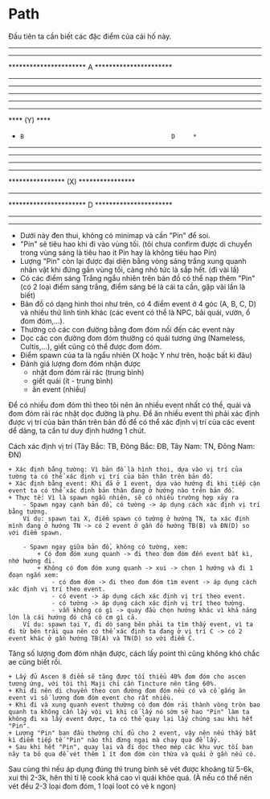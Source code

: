 # Path
Đầu tiên ta cần biết các đặc điểm của cái hố này.


*******************************************************
*************************     *************************
**********************     A     **********************
*******************                 *******************
****************                       ****************
*************                             *************
**********                                   **********
*******                                         *******
****                              (Y)              ****
*     B                                         D     *
****                                               ****
*******                                         *******
**********                                   **********
*************                             *************
****************    (X)                ****************
*******************                 *******************
**********************     D     **********************
*************************     *************************
*******************************************************
 
- Dưới này đen thui, không có minimap và cần "Pin" để soi.
- "Pin" sẽ tiêu hao khi đi vào vùng tối. (tôi chưa confirm được di chuyển trong vùng sáng là tiêu hao ít Pin hay là không tiêu hao Pin)
- Lượng "Pin" còn lại được đại diện bằng vòng sáng trắng xung quanh nhân vật khi đứng gần vùng tối, càng nhỏ tức là sắp hết. (đi vài lầ)
- Có các điểm sáng Trắng ngẩu nhiên trên bản đồ có thể nạp thêm "Pin" (có 2 loại điểm sáng trắng, điểm sáng bé là cái ta cần, gặp vài lần là biết)
- Bản đồ có dạng hình thoi như trên, có 4 điểm event ở 4 góc (A, B, C, D) và nhiều thứ linh tinh khác (các event có thể là NPC, bãi quái, vườn, ổ đom đóm,...).
- Thường có các con đường bằng đom đóm nối đến các event này
- Dọc các con đường đom đóm thường có quái tương ứng (Nameless, Cultis,...), giết cũng có thể được đom đóm.
- Điểm spawn của ta là ngẩu nhiên (X hoặc Y như trên, hoặc bất kì đâu)
- Đánh giá lượng đom đóm nhận được
	+ nhặt đom đóm rải rác (trung bình)
	+ giết quái (ít - trung bình)
	+ ăn event (nhiều)

Để có nhiều đom đóm thì theo tôi nên ăn nhiều event nhất có thể, quái và đom đóm rải rác nhặt dọc đường là phụ.
Để ăn nhiều event thì phải xác định được vị trí của bản thân trên bản đồ để có thể xác định vị trí của các event dể dàng, ta cần tư duy định hướng 1 chút.

Cách xác định vị trí (Tây Bắc: TB, Đông Bắc: ĐB, Tây Nam: TN, Đông Nam: ĐN)

	+ Xác định bằng tường: Vì bản đồ là hình thoi, dựa vào vị trí của tường ta có thể xác định vị trí của bản thân trên bản đồ.
	+ Xác định bằng event: Khi đã ở 1 event, dựa vào hướng đi khi tiếp cận event ta có thể xác định bản thân đang ở hướng nào trên bản đồ.
	+ Thực tế: Vì là spawn ngẫu nhiên, sẽ có nhiều trường hợp xảy ra
		- Spawn ngay cạnh bản đồ, có tường -> áp dụng cách xác định vị trí bằng tường.
		Ví dụ: spawn tại X, điểm spawn có tường ở hướng TN, ta xác định mình đang ở hướng TN -> có 2 event ở gần đó hướng TB(B) và ĐN(D) so với điểm spawn.
			
		- Spawn ngay giữa bản đồ, không có tường, xem:
			+ Có đom đóm xung quanh -> đi theo đom đóm đến event bất kì, nhớ hướng đi.
			+ Không có đom đóm xung quanh -> xui -> chọn 1 hướng và đi 1 đoạn ngắn xem:
				- có đom đóm -> đi theo đom đóm tìm event -> áp dụng cách xác định vị trí theo event.
				- có event -> áp dụng cách xác định vị trí theo event.
				- có tường -> áp dụng cách xác định vị trí theo tường.
				- vẫn không có gì -> quay đầu chọn hướng khác vì khả năng lớn là cái hướng đó chả có cm gì cả.
		Ví dụ: spawn tại Y, đi dò sang bên phải ta tìm thấy event, vì ta đi từ bên trái qua nên có thể xác định ta đang ở vị trí C -> có 2 event khác ở gần hướng TB(A) và TN(D) so với điểm C.
				
				   
Tăng số lượng đom đóm nhận được, cách lấy point thì cũng không khó chắc ae cũng biết rồi.

	+ Lấy đủ Ascen 8 điểm sẽ tăng được tối thiểu 40% đom đóm cho ascen tương ứng, với tôi thì Maji chỉ cần Tincture nên tăng 60%.
	+ Khi đi nên di chuyển theo con đường đom đóm nếu có và cố gắng ăn event vì số lượng đom đóm event cho rất nhiều.
	+ Khi đi và xung quanh event thường có đom đóm rải thành vòng tròn bao quanh ta không cần lấy vội vì khi cố lấy nó sớm sẽ hao "Pin" làm ta không đi xa lấy event được, ta có thể quay lại lấy chúng sau khi hết "Pin".
	+ Lượng "Pin" ban đầu thường chỉ đủ cho 2 event, vậy nên nếu thấy bất kì điểm tiếp tế "Pin" nào thì đừng ngại mà chạy qua để lấy.
	+ Sau khi hết "Pin", quay lại và đi dọc theo mép các khu vực tối ban nãy ta bỏ qua để vét thêm 1 ít đom đóm còn thừa và quái ở gần nếu có.

Sau cùng thì nếu áp dụng đúng thì trung bình sẽ vét được khoảng từ 5-6k, xui thì 2-3k, hên thì tỉ lệ cook khá cao vì quái khỏe quá. (À nếu có thể nên vét đều 2-3 loại đom đóm, 1 loại loot có vẻ k ngon)
